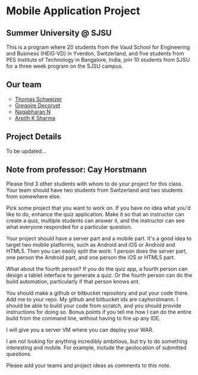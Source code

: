 Mobile Application Project
==========================

Summer University @ SJSU
------------------------
This is a program where 20 students from the Vaud School for Engineering and Business (HEIG-VD) in Yverdon, Switzerland, and five students from PES Institute of Technology in Bangalore, India, join 10 students from SJSU for a three week program on the SJSU campus.

Our team
------------
<ul type="circle">
 <li><a href="https://github.com/Thomas-Sch">Thomas Schweizer</a></li>
 <li><a href="https://github.com/GregoireDec">Gregoire Decorvet</a></li>
 <li><a href="https://github.com/nagabharan">Nagabharan N</a></li>
 <li><a href="https://github.com/arpith20">Arpith K Sharma</a></li>
</ul>

Project Details
---------------
To be updated...

Note from professor: Cay Horstmann 
----------------------------------
Please find 3 other students with whom to do your project for this class. Your team should have two students from Switzerland and two students from somewhere else.
 
Pick some project that you want to work on. If you have no idea what you'd like to do, enhance the quiz application. Make it so that an instructor can create a quiz, multiple students can answer it, and the instructor can see what everyone responded for a particular question.
 
Your project should have a server part and a mobile part. It's a good idea to target two mobile platforms, such as Android and iOS or Android and HTML5. Then you can easily split the work: 1 person does the server part, one person the Android part, and one person the iOS or HTML5 part.
 
What about the fourth person? If you do the quiz app, a fourth person can design a tablet interface to generate a quiz. Or the fourth person can do the build automation, particularly if that person knows ant.
 
You should make a github or bitbucket repository and put your code there. Add me to your repo. My github and bitbucket ids are cayhorstmann. I should be able to build your code from scratch, and you should provide instructions for doing so. Bonus points if you tell me how I can do the entire build from the command line, without having to fire up any IDE.
 
I will give you a server VM where you can deploy your WAR.
 
I am not looking for anything incredibly ambitious, but try to do something interesting and mobile. For example, include the geolocation of submitted questions.
 
Please add your teams and project ideas as comments to this note.
